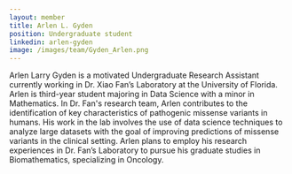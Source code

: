 ```yaml
---
layout: member
title: Arlen L. Gyden
position: Undergraduate student
linkedin: arlen-gyden
image: /images/team/Gyden_Arlen.png
---
```


Arlen Larry Gyden is a motivated Undergraduate Research Assistant currently working in Dr. Xiao Fan’s Laboratory at the University of Florida. Arlen is third-year student majoring in Data Science with a minor in Mathematics. In Dr. Fan's research team, Arlen contributes to the identification of key characteristics of pathogenic missense variants in humans. His work in the lab involves the use of data science techniques to analyze large datasets with the goal of improving predictions of missense variants in the clinical setting. Arlen plans to employ his research experiences in Dr. Fan’s Laboratory to pursue his graduate studies in Biomathematics, specializing in Oncology.
